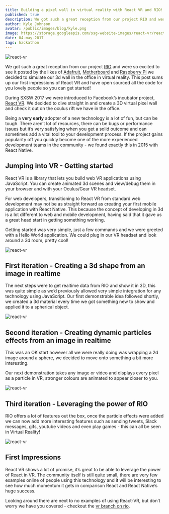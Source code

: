 ```yaml
---
title: Building a pixel wall in virtual reality with React VR and RIO! Our first impressions
published: true
description: We got such a great reception from our project RIO and were so excited to see it posted by the likes of Adafruit, Motherboard and Raspberry Pi we decided to simulate our 3d wall in the office in virtual reality.
author: Kyle Johnson
avatar: /public/images/blog/kyle.png
image: https://storage.googleapis.com/ssg-website-images/react-vr/react-vr-cover.png
date: 04-may-2017
tags: hackathon
---
```


![react-vr](https://storage.googleapis.com/ssg-website-images/react-vr/react-vr.gif)

We got such a great reception from our project [RIO](https://github.com/SolidStateGroup/rio) and were so excited to see it posted by the likes of [Adafruit](https://blog.adafruit.com/2017/03/17/play-games-post-videos-and-share-gifs-on-this-giant-led-wall-piday-raspberrypi-raspberry_pi/), [Motherboard](https://motherboard.vice.com/en_us/article/hey-wanna-play-mario-kart-on-a-giant-lite-brite-wall) and [Raspberry Pi](https://www.raspberrypi.org/blog/giant-led-wall/) we decided to simulate our 3d wall in the office in virtual reality. This post sums up our first impressions of React VR and have open sourced all the code for you lovely people so you can get started!

During SXSW 2017 we were introduced to Facebook’s incubator project, [React VR](https://github.com/facebook/react-vr). We decided to dive straight in and create a 3D virtual pixel wall and check it out on the oculus rift we have in the office.

Being a **very early** adopter of a new technology is a lot of fun, but can be tough. There aren’t lot of resources, there can be bugs or performance issues but it’s very satisfying when you get a solid outcome and can sometimes add a vital tool to your development process. If the project gains popularity off you quickly become one of the more experienced development teams in the community - we found exactly this in 2015 with React Native.

## Jumping into VR - Getting started

React VR is a library that lets you build web VR applications using JavaScript. You can create animated 3d scenes and view/debug them in your browser and with your Oculus/Gear VR headset.

For web developers, transitioning to React VR from standard web development may not be as straight forward as creating your first mobile application with React Native. This because the concept of developing in 3d is a lot different to web and mobile development, having said that it gave us a great head start in getting something working.

Getting started was very simple, just a few commands and we were greeted with a Hello World application. We could plug in our VR headset and look around a 3d room, pretty cool!

![react-vr](https://storage.googleapis.com/ssg-website-images/react-vr/image_1.jpg)

## First iteration - Creating a 3d shape from an image in realtime

The next steps were to get realtime data from RIO and show it in 3D, this was quite simple as we’d previously allowed very simple integration for any technology using JavaScript. Our first demonstrable idea followed shortly, we created a 3d material every time we got something new to show and applied it to a spherical object.

![react-vr](https://storage.googleapis.com/ssg-website-images/react-vr/image_2.gif)

## Second iteration - Creating dynamic particles effects from an image in realtime

This was an OK start however all we were really doing was wrapping a 2d image around a sphere, we decided to move onto something a bit more interesting.

Our next demonstration takes any image or video and displays every pixel as a particle in VR, stronger colours are animated to appear closer to you.

![react-vr](https://storage.googleapis.com/ssg-website-images/react-vr/image_3.gif)

## Third iteration - Leveraging the power of RIO

RIO offers a lot of features out the box, once the particle effects were added we can now add more interesting features such as sending tweets, Slack messages, gifs, youtube videos and even play games - this can all be seen in Virtual Reality!

![react-vr](https://storage.googleapis.com/ssg-website-images/react-vr/image_4.gif)

## First Impressions

React VR shows a lot of promise, it’s great to be able to leverage the power of React in VR. The community itself is still quite small, there are very few examples online of people using this technology and it will be interesting to see how much momentum it gets in comparison React and React Native’s huge success.

Looking around there are next to no examples of using React-VR, but don’t worry we have you covered - checkout the [vr branch on rio](https://github.com/SolidStateGroup/rio).

